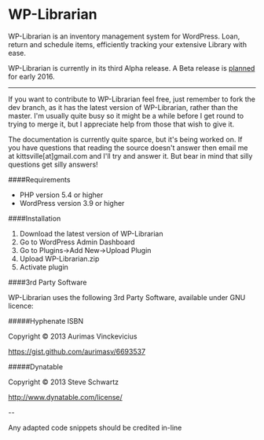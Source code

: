 # WP-Librarian

WP-Librarian is an inventory management system for WordPress. Loan, return and schedule items, efficiently tracking your extensive Library with ease.

WP-Librarian is currently in its third Alpha release. A Beta release is [planned](https://github.com/kittsville/WP-Librarian/wiki/V1-Bowie) for early 2016.

----

If you want to contribute to WP-Librarian feel free, just remember to fork the dev branch, as it has the latest version of WP-Librarian, rather than the master. I'm usually quite busy so it might be a while before I get round to trying to merge it, but I appreciate help from those that wish to give it.

The documentation is currently quite sparce, but it's being worked on. If you have questions that reading the source doesn't answer then email me at kittsville[at]gmail.com and I'll try and answer it. But bear in mind that silly questions get silly answers!

####Requirements

- PHP version 5.4 or higher
- WordPress version 3.9 or higher

####Installation

1. Download the latest version of WP-Librarian
2. Go to WordPress Admin Dashboard
3. Go to Plugins->Add New->Upload Plugin
4. Upload WP-Librarian.zip
5. Activate plugin

####3rd Party Software

WP-Librarian uses the following 3rd Party Software, available under GNU licence:


#####Hyphenate ISBN

Copyright © 2013 Aurimas Vinckevicius

https://gist.github.com/aurimasv/6693537


#####Dynatable

Copyright © 2013  Steve Schwartz

http://www.dynatable.com/license/

--

Any adapted code snippets should be credited in-line
